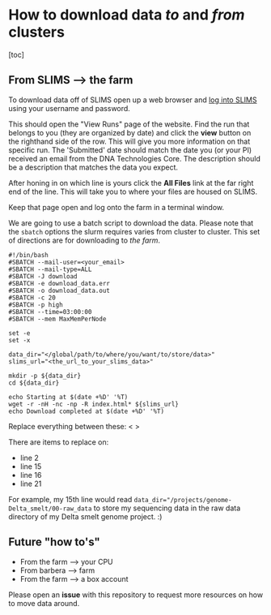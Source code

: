 # How to download data _to_ and _from_ clusters

[toc]

## From SLIMS --> the farm

To download data off of SLIMS open up a web browser and [log into SLIMS](https://slims.bioinformatics.ucdavis.edu/) using your username and password. 

This should open the "View Runs" page of the website. Find the run that belongs to you (they are organized by date) and click the **view** button on the righthand side of the row. This will give you more information on that specific run. The 'Submitted' date should match the date you (or your PI) received an email from the DNA Technologies Core. The description should be a description that matches the data you expect. 

After honing in on which line is yours click the **All Files** link at the far right end of the line. This will take you to where your files are housed on SLIMS. 

Keep that page open and log onto the farm in a terminal window. 

We are going to use a batch script to download the data. Please note that the `sbatch` options the slurm requires varies from cluster to cluster. This set of directions are for downloading to _the farm_.



```
#!/bin/bash
#SBATCH --mail-user=<your_email>
#SBATCH --mail-type=ALL
#SBATCH -J download
#SBATCH -e download_data.err
#SBATCH -o download_data.out
#SBATCH -c 20
#SBATCH -p high
#SBATCH --time=03:00:00
#SBATCH --mem MaxMemPerNode

set -e
set -x

data_dir="</global/path/to/where/you/want/to/store/data>"
slims_url="<the_url_to_your_slims_data>"

mkdir -p ${data_dir}
cd ${data_dir}

echo Starting at $(date +%D' '%T)
wget -r -nH -nc -np -R index.html* ${slims_url}
echo Download completed at $(date +%D' '%T)
```

Replace everything between these: < >

There are items to replace on:
* line 2
* line 15
* line 16
* line 21

For example, my 15th line would read `data_dir="/projects/genome-Delta_smelt/00-raw_data` to store my sequencing data in the raw data directory of my Delta smelt genome project. :)



## Future "how to's"
* From the farm --> your CPU
* From barbera --> farm
* From the farm --> a box account

Please open an **issue** with this repository to request more resources on how to move data around.
